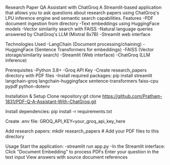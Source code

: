 Research Paper QA Assistant with ChatGroq
A Streamlit-based application that allows you to ask questions about research papers using ChatGroq's LPU inference engine and semantic search capabilities.
Features
-PDF document ingestion from directory
-Text embeddings using HuggingFace models
-Vector similarity search with FAISS
-Natural language queries answered by ChatGroq's LLM (Mixtral 8x7B)
-Streamlit web interface

Technologies Used
-LangChain (Document processing/chaining)
-HuggingFace (Sentence Transformers for embeddings)
-FAISS (Vector storage/similarity search)
-Streamlit (Web interface)
-ChatGroq (LLM inference)

Prerequisites
-Python 3.8+
-Groq API Key
-Create research_papers directory with PDF files
-Install required packages: 
   pip install streamlit langchain-groq langchain-huggingface sentence-transformers faiss-cpu pypdf python-dotenv

Installation & Setup
    Clone repository:git clone https://github.com/Pratham-1831/PDF-Q-A-Assistant-With-ChatGroq.git

Install dependencies:
    pip install -r requirements.txt

Create .env file:
    GROQ_API_KEY=your_groq_api_key_here

Add research papers:
    mkdir research_papers
    # Add your PDF files to this directory

Usage
Start the application:
 -streamlit run app.py
 -In the Streamlit interface:
     Click "Document Embedding" to process PDFs
     Enter your question in the text input
     View answers with source document references
  

